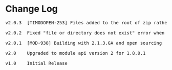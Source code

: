 # Change Log
<pre>
v2.0.3  [TIMODOPEN-253] Files added to the root of zip rather than in subdirectories based on the location.

v2.0.2	Fixed "file or directory does not exist" error when unzipping many files at once.

v2.0.1  [MOD-938] Building with 2.1.3.GA and open sourcing
	
v2.0	Upgraded to module api version 2 for 1.8.0.1

v1.0	Initial Release
